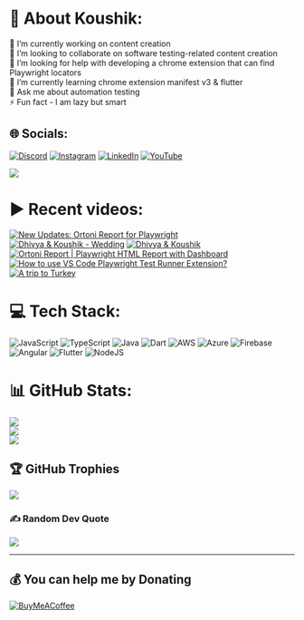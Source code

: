 # 💫 About Koushik:
🔭 I’m currently working on content creation<br>👯 I’m looking to collaborate on software testing-related content creation<br>🤝 I’m looking for help with developing a chrome extension that can find Playwright locators<br>🌱 I’m currently learning chrome extension manifest v3 & flutter<br>💬 Ask me about automation testing<br>⚡ Fun fact - I am lazy but smart


## 🌐 Socials:
[![Discord](https://img.shields.io/badge/Discord-%237289DA.svg?logo=discord&logoColor=white)](htttps://discord.gg/https://discord.gg/UunqzYFHPX) [![Instagram](https://img.shields.io/badge/Instagram-%23E4405F.svg?logo=Instagram&logoColor=white)](https://instagram.com/ortonikc) [![LinkedIn](https://img.shields.io/badge/LinkedIn-%230077B5.svg?logo=linkedin&logoColor=white)](https://linkedin.com/in/ortoni) [![YouTube](https://img.shields.io/badge/YouTube-%23FF0000.svg?logo=YouTube&logoColor=white)](https://youtube.com/@letcode) 

[![](https://visitcount.itsvg.in/api?id=ortonikc&icon=6&color=0)](https://visitcount.itsvg.in)
# ▶️ Recent videos:
<!-- BEGIN YOUTUBE-CARDS -->
[![New Updates: Ortoni Report for Playwright](https://ytcards.demolab.com/?id=HMaiL6cARZk&title=New+Updates%3A+Ortoni+Report+for+Playwright&lang=en&timestamp=1719825682&background_color=%230d1117&title_color=%23ffffff&stats_color=%23dedede&max_title_lines=1&width=250&border_radius=5 "New Updates: Ortoni Report for Playwright")](https://www.youtube.com/watch?v=HMaiL6cARZk)
[![Dhivya & Koushik - Wedding](https://ytcards.demolab.com/?id=1b8q1s9gjIw&title=Dhivya+%26+Koushik+-+Wedding&lang=en&timestamp=1719427710&background_color=%230d1117&title_color=%23ffffff&stats_color=%23dedede&max_title_lines=1&width=250&border_radius=5 "Dhivya & Koushik - Wedding")](https://www.youtube.com/watch?v=1b8q1s9gjIw)
[![Dhivya & Koushik](https://ytcards.demolab.com/?id=Wz8CVJ433qM&title=Dhivya+%26+Koushik&lang=en&timestamp=1719394392&background_color=%230d1117&title_color=%23ffffff&stats_color=%23dedede&max_title_lines=1&width=250&border_radius=5 "Dhivya & Koushik")](https://www.youtube.com/watch?v=Wz8CVJ433qM)
[![Ortoni Report | Playwright HTML Report with Dashboard](https://ytcards.demolab.com/?id=__r_W6MY360&title=Ortoni+Report+%7C+Playwright+HTML+Report+with+Dashboard&lang=en&timestamp=1718655946&background_color=%230d1117&title_color=%23ffffff&stats_color=%23dedede&max_title_lines=1&width=250&border_radius=5 "Ortoni Report | Playwright HTML Report with Dashboard")](https://www.youtube.com/watch?v=__r_W6MY360)
[![How to use VS Code Playwright Test Runner Extension?](https://ytcards.demolab.com/?id=cDsqpwSdgjM&title=How+to+use+VS+Code+Playwright+Test+Runner+Extension%3F&lang=en&timestamp=1716369283&background_color=%230d1117&title_color=%23ffffff&stats_color=%23dedede&max_title_lines=1&width=250&border_radius=5 "How to use VS Code Playwright Test Runner Extension?")](https://www.youtube.com/watch?v=cDsqpwSdgjM)
[![A trip to Turkey](https://ytcards.demolab.com/?id=Yz_GDRKdCGI&title=A+trip+to+Turkey&lang=en&timestamp=1712401017&background_color=%230d1117&title_color=%23ffffff&stats_color=%23dedede&max_title_lines=1&width=250&border_radius=5 "A trip to Turkey")](https://www.youtube.com/watch?v=Yz_GDRKdCGI)
<!-- END YOUTUBE-CARDS -->
# 💻 Tech Stack:
![JavaScript](https://img.shields.io/badge/javascript-%23323330.svg?style=for-the-badge&logo=javascript&logoColor=%23F7DF1E) ![TypeScript](https://img.shields.io/badge/typescript-%23007ACC.svg?style=for-the-badge&logo=typescript&logoColor=white) ![Java](https://img.shields.io/badge/java-%23ED8B00.svg?style=for-the-badge&logo=java&logoColor=white) ![Dart](https://img.shields.io/badge/dart-%230175C2.svg?style=for-the-badge&logo=dart&logoColor=white) ![AWS](https://img.shields.io/badge/AWS-%23FF9900.svg?style=for-the-badge&logo=amazon-aws&logoColor=white) ![Azure](https://img.shields.io/badge/azure-%230072C6.svg?style=for-the-badge&logo=azure-devops&logoColor=white) ![Firebase](https://img.shields.io/badge/firebase-%23039BE5.svg?style=for-the-badge&logo=firebase) ![Angular](https://img.shields.io/badge/angular-%23DD0031.svg?style=for-the-badge&logo=angular&logoColor=white) ![Flutter](https://img.shields.io/badge/Flutter-%2302569B.svg?style=for-the-badge&logo=Flutter&logoColor=white) ![NodeJS](https://img.shields.io/badge/node.js-6DA55F?style=for-the-badge&logo=node.js&logoColor=white)
# 📊 GitHub Stats:
![](https://github-readme-stats.vercel.app/api?username=ortonikc&theme=radical&hide_border=true&include_all_commits=true&count_private=true)<br/>
![](https://github-readme-streak-stats.herokuapp.com/?user=ortonikc&theme=radical&hide_border=true)<br/>
![](https://github-readme-stats.vercel.app/api/top-langs/?username=ortonikc&theme=radical&hide_border=true&include_all_commits=true&count_private=true&layout=compact)

## 🏆 GitHub Trophies
![](https://github-profile-trophy.vercel.app/?username=ortonikc&theme=discord&no-frame=false&no-bg=true&margin-w=4)

### ✍️ Random Dev Quote
![](https://quotes-github-readme.vercel.app/api?type=horizontal&theme=radical)

---
  ## 💰 You can help me by Donating
  [![BuyMeACoffee](https://img.shields.io/badge/Buy%20Me%20a%20Coffee-ffdd00?style=for-the-badge&logo=buy-me-a-coffee&logoColor=black)](https://buymeacoffee.com/letcode) 

  
<!-- Proudly created with GPRM ( https://gprm.itsvg.in ) -->
